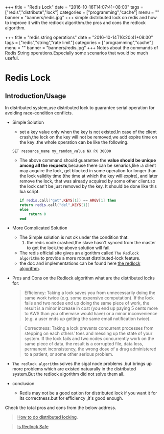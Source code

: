 +++
title = "Redis Lock"
date = "2016-10-16T14:07:41+08:00"
tags = ["redis","distribute","lock"]
categories = ["programming","cache"]
menu = ""
banner = "banners/redis.jpg"
+++
simple distributed lock on redis and how to improve it with the redlock algorithm.the pros and cons the redlock algorithm.
<!--more-->
+++
title = "redis string operations"
date = "2016-10-14T16:20:41+08:00"
tags = ["redis","string","rate limit"]
categories = ["programming","cache"]
menu = ""
banner = "banners/redis.jpg"
+++
Notes about the commands of Redis String operations.Especially some scenarios that would be much useful.
<!--more-->


<!--more-->
# Redis Lock
## Introduction/Usage

 In distributed system,use distributed lock to guarantee serial operation for avoiding race-condition conflicts. 

- Simple Solution
	- set a key value only when the key is not existed.In case of the client crash,the lock on the key will not be removed,we add expire time on the key .the whole operation can be like the following.
		
	 ```
	 SET resource_name my_random_value NX PX 30000
	 ```
	- The above command should guarantee the **value should be unique among all the requests**,because there can be senarios,like :a client may acquire the lock, get blocked in some operation for longer than the lock validity time (the time at which the key will expire), and later remove the lock, that was already acquired by some other client.so the lock can't be just removed by the key. It should be done like this lua script:
		
		```lua
		if redis.call("get",KEYS[1]) == ARGV[1] then
    	return redis.call("del",KEYS[1])
		else
    		return 0
		end
		```

- More Complicated Solution
	- The Simple solution is not ok under the condition that:
		1. the redis node crashed,the slave hasn't synced from the master to get the lock.the above solution will fail.
	- The redis official site gives an algorithm called `The Redlock algorithm` to provide a more  robust distributed-lock feature.
	- the doc and implementations can be found here [the redlock algorithm](http://redis.io/topics/distlock).
	
- Pros and Cons on the Redlock algorithm
	what are the distributed locks for:
	
	> Efficiency: Taking a lock saves you from unnecessarily doing the same work twice (e.g. some expensive computation). If the lock fails and two nodes end up doing the same piece of work, the result is a minor increase in cost (you end up paying 5 cents more to AWS than you otherwise would have) or a minor inconvenience (e.g. a user ends up getting the same email notification twice).
	
	> Correctness: Taking a lock prevents concurrent processes from stepping on each others’ toes and messing up the state of your system. If the lock fails and two nodes concurrently work on the same piece of data, the result is a corrupted file, data loss, permanent inconsistency, the wrong dose of a drug administered to a patient, or some other serious problem. 
	
- `The redlock algorithm` solves the sigal node problems ,but brings up more problems which are existed natuarally  in the distributed system.But the redlock algorithm did not solve them all.

- conclusion
	- Redis may not be a good option for distributed lock if you want it for its correctness.but for efficiency ,it's good enough.

Check the total pros and cons from the below address.

> [How to do distributed locking](http://martin.kleppmann.com/2016/02/08/how-to-do-distributed-locking.html).
	
> [Is Redlock Safe](http://antirez.com/news/101)